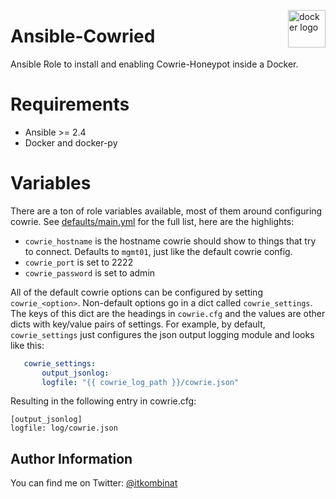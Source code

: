 <p><img src="http://1000logos.net/wp-content/uploads/2017/07/Logo-Docker-500x394.jpg" alt="docker logo" title="docker" align="right" height="60" /></p>

# Ansible-Cowried
Ansible Role to install and enabling Cowrie-Honeypot inside a Docker.


# Requirements

 - Ansible >= 2.4
 - Docker and docker-py

# Variables
There are a ton of role variables available, most of them around configuring cowrie. See
[defaults/main.yml](defaults/main.yml) for the full list, here are the highlights:

* `cowrie_hostname` is the hostname cowrie should show to things that try to connect. Defaults to
`mgmt01`, just like the default cowrie config.
* `cowrie_port` is set to 2222
* `cowrie_password` is set to admin

All of the default cowrie options can be configured by setting `cowrie_<option>`. Non-default
options go in a dict called `cowrie_settings`. The keys of this dict are the headings in
`cowrie.cfg` and the values are other dicts with key/value pairs of settings. For example, by
default, `cowrie_settings` just configures the json output logging module and looks like this:

```yaml
   cowrie_settings:
       output_jsonlog:
       logfile: "{{ cowrie_log_path }}/cowrie.json"
```

Resulting in the following entry in cowrie.cfg:

```
[output_jsonlog]
logfile: log/cowrie.json
```
## Author Information

You can find me on Twitter: [@itkombinat](https://twitter.com/itkombinat)
